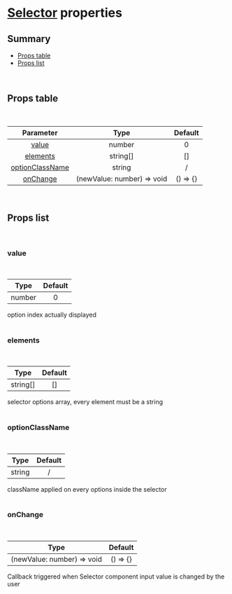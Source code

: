 # [Selector](index.md) properties

## Summary

- [Props table](#props-table)
- [Props list](#props-list)

<br>

## Props table

<br>

<!-- prettier-ignore -->
| <div style='text-align:center;margin:auto;'>Parameter</div> | <div style='text-align:center;margin:auto;'>Type</div> | <div style='text-align:center;margin:auto;'>Default</div> |
| ----------------------------------------------------------- | --------------------------------------------------------- | ------------------------------------------------------------- |
| <div style='text-align:center;margin:auto;'>[value](#value)</div> | <div style='text-align:center;margin:auto;'>number</div> | <div style='text-align:center;margin:auto;'>0</div> |
| <div style='text-align:center;margin:auto;'>[elements](#elements)</div> | <div style='text-align:center;margin:auto;'>string[]</div> | <div style='text-align:center;margin:auto;'>[]</div> |
| <div style='text-align:center;margin:auto;'>[optionClassName](#optionclassname)</div> | <div style='text-align:center;margin:auto;'>string</div> | <div style='text-align:center;margin:auto;'>/</div> |
| <div style='text-align:center;margin:auto;'>[onChange](#onchange)</div> | <div style='text-align:center;margin:auto;'>(newValue: number) => void</div> | <div style='text-align:center;margin:auto;'>() => {}</div> |

<br>

## Props list

<br>

### value

<br>

<!-- prettier-ignore -->
| <div style='text-align:center;margin:auto;'>Type</div> | <div style='text-align:center;margin:auto;'>Default</div> |
| ---------------------------------------------------------- | --------------------------------------------------------- |
| <div style='text-align:center;margin:auto;'>number</div> | <div style='text-align:center;margin:auto;'>0</div> |

option index actually displayed<br><br>

### elements

<br>

<!-- prettier-ignore -->
| <div style='text-align:center;margin:auto;'>Type</div> | <div style='text-align:center;margin:auto;'>Default</div> |
| ---------------------------------------------------------- | --------------------------------------------------------- |
| <div style='text-align:center;margin:auto;'>string[]</div> | <div style='text-align:center;margin:auto;'>[]</div> |

selector options array, every element must be a string<br><br>

### optionClassName

<br>

<!-- prettier-ignore -->
| <div style='text-align:center;margin:auto;'>Type</div> | <div style='text-align:center;margin:auto;'>Default</div> |
| ---------------------------------------------------------- | --------------------------------------------------------- |
| <div style='text-align:center;margin:auto;'>string</div> | <div style='text-align:center;margin:auto;'>/</div> |

className applied on every options inside the selector<br><br>

### onChange

<br>

<!-- prettier-ignore -->
| <div style='text-align:center;margin:auto;'>Type</div> | <div style='text-align:center;margin:auto;'>Default</div> |
| ---------------------------------------------------------- | --------------------------------------------------------- |
| <div style='text-align:center;margin:auto;'>(newValue: number) => void</div> | <div style='text-align:center;margin:auto;'>() => {}</div> |

Callback triggered when Selector component input value is changed by the user<br><br>
